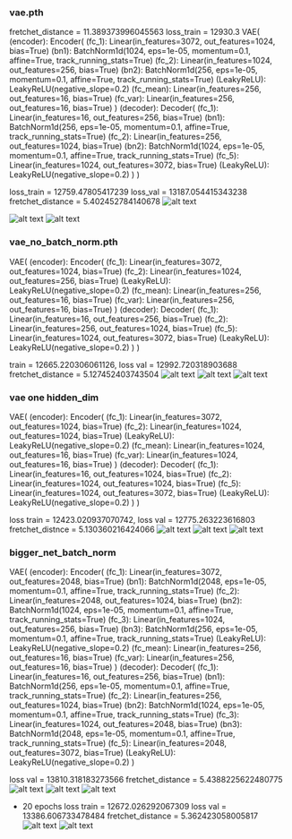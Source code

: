 ### vae.pth

fretchet_distance  = 11.389373996045563
loss_train = 12930.3
VAE(
  (encoder): Encoder(
    (fc_1): Linear(in_features=3072, out_features=1024, bias=True)
    (bn1): BatchNorm1d(1024, eps=1e-05, momentum=0.1, affine=True, track_running_stats=True)
    (fc_2): Linear(in_features=1024, out_features=256, bias=True)
    (bn2): BatchNorm1d(256, eps=1e-05, momentum=0.1, affine=True, track_running_stats=True)
    (LeakyReLU): LeakyReLU(negative_slope=0.2)
    (fc_mean): Linear(in_features=256, out_features=16, bias=True)
    (fc_var): Linear(in_features=256, out_features=16, bias=True)
  )
  (decoder): Decoder(
    (fc_1): Linear(in_features=16, out_features=256, bias=True)
    (bn1): BatchNorm1d(256, eps=1e-05, momentum=0.1, affine=True, track_running_stats=True)
    (fc_2): Linear(in_features=256, out_features=1024, bias=True)
    (bn2): BatchNorm1d(1024, eps=1e-05, momentum=0.1, affine=True, track_running_stats=True)
    (fc_5): Linear(in_features=1024, out_features=3072, bias=True)
    (LeakyReLU): LeakyReLU(negative_slope=0.2)
  )
)

loss_train = 12759.47805417239
loss_val = 13187.054415343238
fretchet_distance = 5.402452784140678
![alt text](image-4.png)

![alt text](image-5.png)
![alt text](image-3.png)


### vae_no_batch_norm.pth

VAE(
  (encoder): Encoder(
    (fc_1): Linear(in_features=3072, out_features=1024, bias=True)
    (fc_2): Linear(in_features=1024, out_features=256, bias=True)
    (LeakyReLU): LeakyReLU(negative_slope=0.2)
    (fc_mean): Linear(in_features=256, out_features=16, bias=True)
    (fc_var): Linear(in_features=256, out_features=16, bias=True)
  )
  (decoder): Decoder(
    (fc_1): Linear(in_features=16, out_features=256, bias=True)
    (fc_2): Linear(in_features=256, out_features=1024, bias=True)
    (fc_5): Linear(in_features=1024, out_features=3072, bias=True)
    (LeakyReLU): LeakyReLU(negative_slope=0.2)
  )
)

train = 12665.220306061126,
loss val = 12992.720318903688
fretchet_distance = 5.127452403743504
![alt text](image-6.png)
![alt text](image-7.png)
![alt text](image-8.png)

### vae one hidden_dim

VAE(
  (encoder): Encoder(
    (fc_1): Linear(in_features=3072, out_features=1024, bias=True)
    (fc_2): Linear(in_features=1024, out_features=1024, bias=True)
    (LeakyReLU): LeakyReLU(negative_slope=0.2)
    (fc_mean): Linear(in_features=1024, out_features=16, bias=True)
    (fc_var): Linear(in_features=1024, out_features=16, bias=True)
  )
  (decoder): Decoder(
    (fc_1): Linear(in_features=16, out_features=1024, bias=True)
    (fc_2): Linear(in_features=1024, out_features=1024, bias=True)
    (fc_5): Linear(in_features=1024, out_features=3072, bias=True)
    (LeakyReLU): LeakyReLU(negative_slope=0.2)
  )
)

loss train = 12423.020937070742,
loss val = 12775.263223616803
fretchet_distnce = 5.130360216424066
 ![alt text](image.png)
 ![alt text](image-1.png)
 ![alt text](image-2.png)

### bigger_net_batch_norm
VAE(
  (encoder): Encoder(
    (fc_1): Linear(in_features=3072, out_features=2048, bias=True)
    (bn1): BatchNorm1d(2048, eps=1e-05, momentum=0.1, affine=True, track_running_stats=True)
    (fc_2): Linear(in_features=2048, out_features=1024, bias=True)
    (bn2): BatchNorm1d(1024, eps=1e-05, momentum=0.1, affine=True, track_running_stats=True)
    (fc_3): Linear(in_features=1024, out_features=256, bias=True)
    (bn3): BatchNorm1d(256, eps=1e-05, momentum=0.1, affine=True, track_running_stats=True)
    (LeakyReLU): LeakyReLU(negative_slope=0.2)
    (fc_mean): Linear(in_features=256, out_features=16, bias=True)
    (fc_var): Linear(in_features=256, out_features=16, bias=True)
  )
  (decoder): Decoder(
    (fc_1): Linear(in_features=16, out_features=256, bias=True)
    (bn1): BatchNorm1d(256, eps=1e-05, momentum=0.1, affine=True, track_running_stats=True)
    (fc_2): Linear(in_features=256, out_features=1024, bias=True)
    (bn2): BatchNorm1d(1024, eps=1e-05, momentum=0.1, affine=True, track_running_stats=True)
    (fc_3): Linear(in_features=1024, out_features=2048, bias=True)
    (bn3): BatchNorm1d(2048, eps=1e-05, momentum=0.1, affine=True, track_running_stats=True)
    (fc_5): Linear(in_features=2048, out_features=3072, bias=True)
    (LeakyReLU): LeakyReLU(negative_slope=0.2)
  )

loss val = 13810.318183273566
fretchet_distance = 5.4388225622480775
![alt text](image-9.png)
![alt text](image-12.png)
![alt text](image-13.png)
+ 20 epochs
loss train = 12672.026292067309
loss val = 13386.606733478484
fretchet_distance = 5.362423058005817
![alt text](image-10.png)
![alt text](image-11.png)